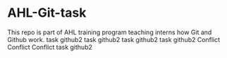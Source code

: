 # AHL-Git-task
This repo is part of AHL training program teaching interns how Git and Github work.
  task github2 
   task github2 
    task github2 
     task github2 
      Conflict Conflict Conflict
       task github2 